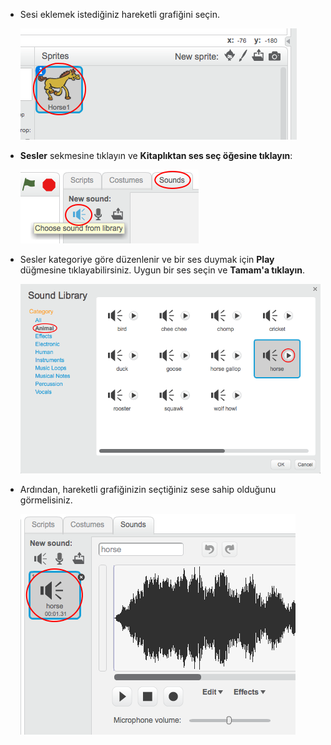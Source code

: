 + Sesi eklemek istediğiniz hareketli grafiğini seçin.
    
    ![ekran görüntüsü](images/sprite-select.png)

+ **Sesler** sekmesine tıklayın ve **Kitaplıktan ses seç öğesine tıklayın**:
    
    ![ekran görüntüsü](images/import-sound.png)

+ Sesler kategoriye göre düzenlenir ve bir ses duymak için **Play** düğmesine tıklayabilirsiniz. Uygun bir ses seçin ve **Tamam'a tıklayın**.
    
    ![ekran görüntüsü](images/choose-sound.png)

+ Ardından, hareketli grafiğinizin seçtiğiniz sese sahip olduğunu görmelisiniz.
    
    ![ekran görüntüsü](images/sound-imported.png)